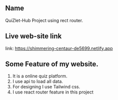 ## Name
QuiZlet-Hub Project using rect router.

## Live web-site link
link: https://shimmering-centaur-de5699.netlify.app



## Some Feature of my website.
1. It is a online quiz platform.
2. I use api to load all data.
3. For designing I use Tailwind css.
4. I use react router feature in this project